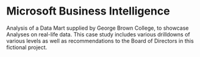 # Microsoft Business Intelligence

Analysis of a Data Mart supplied by George Brown College, to showcase Analyses on real-life data. This case study includes various drilldowns of various levels as well as recommendations to the Board of Directors in this fictional project.
